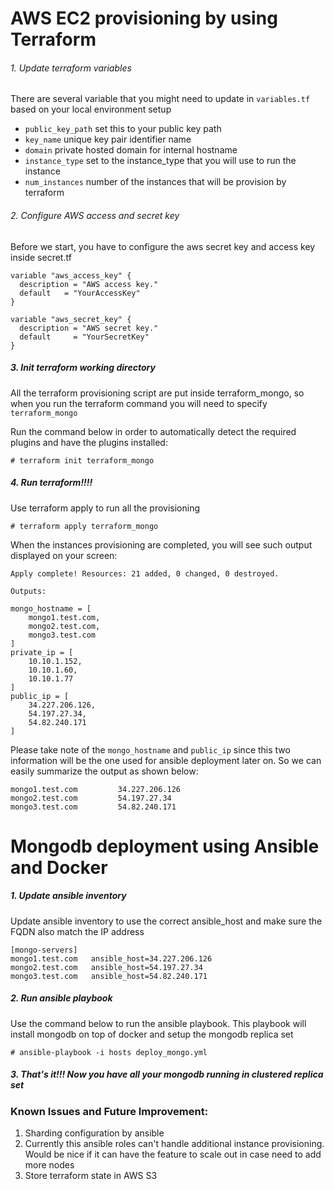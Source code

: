 # AWS EC2 provisioning by using Terraform

###### 1. Update terraform variables
There are several variable that you might need to update in `variables.tf` based on your local environment setup
* `public_key_path` set this to your public key path
* `key_name` unique key pair identifier name
* `domain` private hosted domain for internal hostname
* `instance_type` set to the instance_type that you will use to run the instance
* `num_instances` number of the instances that will be provision by terraform

###### 2. Configure AWS access and secret key
Before we start, you have to configure the aws secret key and access key inside secret.tf
```
variable "aws_access_key" {
  description = "AWS access key."
  default	= "YourAccessKey"
}

variable "aws_secret_key" {
  description = "AWS secret key."
  default     = "YourSecretKey"
}
```

##### 3. Init terraform working directory
All the terraform provisioning script are put inside terraform_mongo, so when you run the terraform command you will need to specify `terraform_mongo`

Run the command below in order to automatically detect the required plugins and have the plugins installed:
```
# terraform init terraform_mongo
```

##### 4. Run terraform!!!!
Use terraform apply to run all the provisioning
```
# terraform apply terraform_mongo
```

When the instances provisioning are completed, you will see such output displayed on your screen:
```
Apply complete! Resources: 21 added, 0 changed, 0 destroyed.

Outputs:

mongo_hostname = [
    mongo1.test.com,
    mongo2.test.com,
    mongo3.test.com
]
private_ip = [
    10.10.1.152,
    10.10.1.60,
    10.10.1.77
]
public_ip = [
    34.227.206.126,
    54.197.27.34,
    54.82.240.171
]
```

Please take note of the `mongo_hostname` and `public_ip` since this two information will be the one used for ansible deployment later on. So we can easily summarize the output as shown below:
```
mongo1.test.com         34.227.206.126
mongo2.test.com         54.197.27.34
mongo3.test.com         54.82.240.171
```

# Mongodb deployment using Ansible and Docker
##### 1. Update ansible inventory
Update ansible inventory to use the correct ansible_host and make sure the FQDN also match the IP address
```
[mongo-servers]
mongo1.test.com   ansible_host=34.227.206.126
mongo2.test.com   ansible_host=54.197.27.34
mongo3.test.com   ansible_host=54.82.240.171
```

##### 2. Run ansible playbook
Use the command below to run the ansible playbook. This playbook will install mongodb on top of docker and setup the mongodb replica set
```
# ansible-playbook -i hosts deploy_mongo.yml
```

##### 3. That's it!!! Now you have all your mongodb running in clustered replica set

### Known Issues and Future Improvement:
1. Sharding configuration by ansible
2. Currently this ansible roles can't handle additional instance provisioning. Would be nice if it can have the feature to scale out in case need to add more nodes
3. Store terraform state in AWS S3
